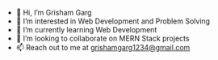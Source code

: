 - 👋 Hi, I’m Grisham Garg 
- 👀 I’m interested in Web Development and Problem Solving
- 🌱 I’m currently learning Web Development
- 💞️ I’m looking to collaborate on MERN Stack projects
- 📫 Reach out to me at grishamgarg1234@gmail.com

<!---
grishamg/grishamg is a ✨ special ✨ repository because its `README.md` (this file) appears on your GitHub profile.
You can click the Preview link to take a look at your changes.
--->

